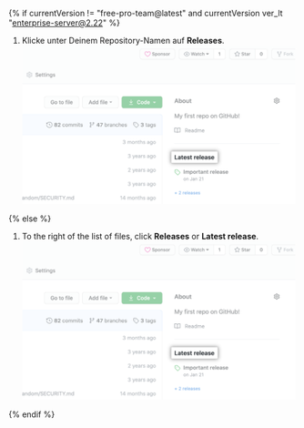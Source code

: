 {% if currentVersion != "free-pro-team@latest" and currentVersion ver_lt "enterprise-server@2.22" %}

1. Klicke unter Deinem Repository-Namen auf **Releases**. ![Registerkarte „Releases"](/assets/images/help/releases/release-link.png)

{% else %}

1. To the right of the list of files, click **Releases** or **Latest release**. ![Releases section in right-hand sidebar](/assets/images/help/releases/release-link.png)

{% endif %}
